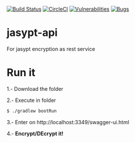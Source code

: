 [![Build Status](https://www.travis-ci.com/eyrockscript/jasypt-api.svg?branch=main)](https://www.travis-ci.com/eyrockscript/jasypt-api)
[![CircleCI](https://circleci.com/gh/eyrockscript/jasypt-api/tree/master.svg?style=svg)](https://circleci.com/gh/eyrockscript/jasypt-api/tree/master)
[![Vulnerabilities](https://sonarcloud.io/api/project_badges/measure?project=eyrockscript_jasypt-api&metric=vulnerabilities)](https://sonarcloud.io/dashboard?id=eyrockscript_jasypt-api)
[![Bugs](https://sonarcloud.io/api/project_badges/measure?project=eyrockscript_jasypt-api&metric=bugs)](https://sonarcloud.io/dashboard?id=eyrockscript_jasypt-api)


# **jasypt-api**
For jasypt encryption as rest service

# **Run it**
1.- Download the folder

2.- Execute in folder
```sh
$ ./gradlew bootRun
```

3.- Enter on http://localhost:3349/swagger-ui.html

4.- **Encrypt/DEcrypt it!**
